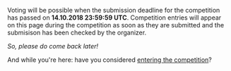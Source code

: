 <!--
.. title: Voting
.. slug: vote
.. date: 2018-09-03 22:03:49 UTC+02:00
.. tags:
.. category:
.. link:
.. description:
.. type: text
.. author: Christopher Arndt
-->

Voting will be possible when the submission deadline for the competition has passed on
**14.10.2018 23:59:59 UTC**. Competition entries will appear on this page during the competition
as soon as they are submitted and the submisison has been checked by the organizer.

*So, please do come back later!*

And while you're here: have you considered [entering the competition](/submit/)?